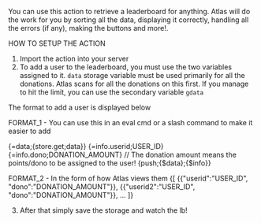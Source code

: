You can use this action to retrieve a leaderboard for anything. Atlas will do the work for you by sorting all the data, displaying it correctly, handling all the errors (if any), making the buttons and more!. 

HOW TO SETUP THE ACTION
1) Import the action into your server
2) To add a user to the leaderboard, you must use the two variables assigned to it. `data` storage variable must be used primarily for all the donations. Atlas scans for all the donations on this first. If you manage to hit the limit, you can use the secondary variable `gdata`

The format to add a user is displayed below

FORMAT_1	-	You can use this in an eval cmd or a slash command to make it easier to add

{=data;{store.get;data}}
{=info.userid;USER_ID}
{=info.dono;DONATION_AMOUNT} // The donation amount means the points/dono to be assigned to the user!
{push;{$data};{$info}}

FORMAT_2	- 	In the form of how Atlas views them
{[  {{"userid":"USER_ID",
      "dono":"DONATION_AMOUNT"}},
    {{"userid2":"USER_ID",
      "dono":"DONATION_AMOUNT"}}, ... ]}

3) After that simply save the storage and watch the lb!
